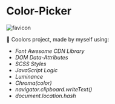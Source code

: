 # Color-Picker

![favicon](https://user-images.githubusercontent.com/107776990/210467452-6d76187e-a1bd-4371-bcb3-81998b8501f2.svg)


🚀 Coolors project, made by myself using:

- _Font Awesome CDN Library_
- _DOM Data-Attributes_
- _SCSS Styles_
- _JavaScript Logic_
- _Luminance_
- _Chroma(color)_
- _navigator.clipboard.writeText()_
- _document.location.hash_
